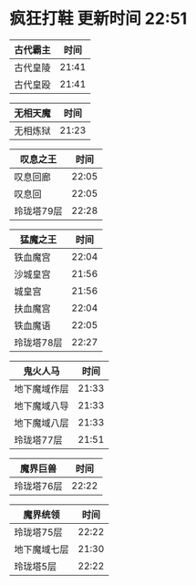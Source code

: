 # 疯狂打鞋 更新时间 22:51

| 古代霸主   | 时间    |
|--------|-------|
| 古代皇陵 | 21:41 |
| 古代皇殴 | 21:41 |

| 无相天魔   | 时间    |
|--------|-------|
| 无相炼狱 | 21:23 |

| 叹息之王   | 时间    |
|--------|-------|
| 叹息回廊 | 22:05 |
| 叹息回 | 22:05 |
| 玲珑塔79层 | 22:28 |

| 猛魔之王   | 时间    |
|--------|-------|
| 铁血魔宫 | 22:04 |
| 沙城皇宫 | 21:56 |
| 城皇宫 | 21:56 |
| 扶血魔宫 | 22:04 |
| 铁血魔语 | 22:05 |
| 玲珑塔78层 | 22:27 |

| 鬼火人马   | 时间    |
|--------|-------|
| 地下魔域作层 | 21:33 |
| 地下魔域八导 | 21:33 |
| 地下魔域八层 | 21:33 |
| 玲珑塔77层 | 21:51 |

| 魔界巨兽   | 时间    |
|--------|-------|
| 玲珑塔76层 | 22:22 |

| 魔界统领   | 时间    |
|--------|-------|
| 玲珑塔75层 | 22:22 |
| 地下魔域七层 | 21:30 |
| 玲珑塔5层 | 22:22 |